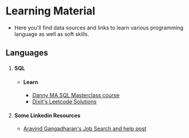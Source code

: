 # Learning Material

- Here you'll find data sources and links to learn various programming language as well as soft skills.

## Languages
1. #### SQL  
   - #### Learn
      - [Danny MA SQL Masterclass course](https://github.com/DataWithDanny/sql-masterclass)
      - [Dixit's Leetcode Solutions](https://github.com/dixitthiya/leetcode)
2. #### Some Linkedin Resources
   - [Aravind Gangadharan's Job Search and help post](https://www.linkedin.com/posts/aravindgangadharan_facebook-was-one-of-the-best-places-ive-activity-6996518604095533056-ELmo/?utm_source=share&utm_medium=member_desktop)
